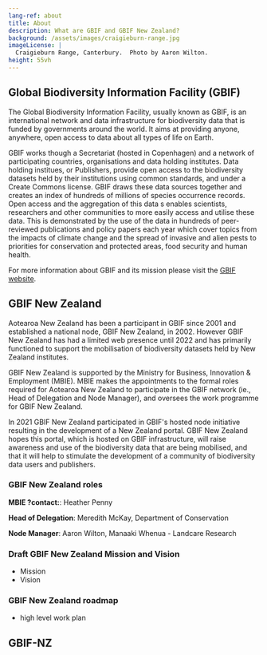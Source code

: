 ```yaml
---
lang-ref: about
title: About
description: What are GBIF and GBIF New Zealand?
background: /assets/images/craigieburn-range.jpg
imageLicense: |
  Craigieburn Range, Canterbury.  Photo by Aaron Wilton.
height: 55vh
---
```


## Global Biodiversity Information Facility (GBIF)

The Global Biodiversity Information Facility, usually known as GBIF, is an international network and data infrastructure for biodiversity data that is funded by governments around the world.  It aims at providing anyone, anywhere, open access to data about all types of life on Earth.

GBIF works though a Secretariat (hosted in Copenhagen) and a network of participating countries, organisations and data holding institutes.  Data holding institues, or Publishers, provide open access to the biodiversity datasets held by their institutions using common standards, and under a Create Commons license.   GBIF draws these data sources together and creates an index of hundreds of millions of species occurrence records.  Open access and the aggregation of this data s enables scientists, researchers and other communities to more easily access and utilise these data.  This is demonstrated by the use of the data in hundreds of peer-reviewed publications and policy papers each year which cover topics from the impacts of climate change and the spread of invasive and alien pests to priorities for conservation and protected areas, food security and human health.

For more information about GBIF and its mission please visit the [GBIF website](https://www.gbif.org/what-is-gbif).


## GBIF New Zealand
Aotearoa New Zealand has been a participant in GBIF since 2001 and established a national node, GBIF New Zealand, in 2002.  However GBIF New Zealand has had a limited web presence until 2022 and has primarily functioned to support the mobilisation of biodiversity datasets held by New Zealand institutes.  

GBIF New Zealand is supported by the Ministry for Business, Innovation & Employment (MBIE).  MBIE makes the appointments to the formal roles required for Aotearoa New Zealand to participate in the GBIF network (ie., Head of Delegation and Node Manager), and oversees the work programme for GBIF New Zealand.

In 2021 GBIF New Zealand participated in GBIF's hosted node initiative resulting in the development of a New Zealand portal. GBIF New Zealand hopes this portal, which is hosted on GBIF infrastructure,  will raise awareness and use of the biodiversity data that are being mobilised, and that it will help to stimulate the development of a community of biodiversity data users and publishers.  

### GBIF New Zealand roles

**MBIE ?contact:**: Heather Penny

**Head of Delegation**:  Meredith McKay, Department of Conservation

**Node Manager**: Aaron Wilton, Manaaki Whenua - Landcare Research

### Draft GBIF New Zealand Mission and Vision

* Mission
* Vision

### GBIF New Zealand roadmap

* high level work plan



## GBIF-NZ



